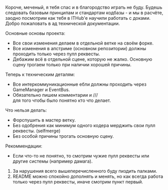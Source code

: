 ﻿Короче, меченый, я тебя спас и в благородство играть не буду. Будешь следовать базовым принципам и стандартам кодбазы - и мы в расчёте, заодно посмотрим как тебя в ITHub'e научили работать с доками.
Добро пожаловать в ад технической документации.

Основные основы проекта:
- Все свои изменения делаем в отдельной ветке на своём форке.
- Все изменения в апстриме (основном репозитории) должны проходить только через пулл реквесты.
- Дебажим всё в отдельной сцене, которую не жалко. Основную сцену трогаем только при наличии хорошей причины.

Теперь к техническим деталям:
- Все интеркоммуникационные ебли должны проходить через GameManager и EventBus.
- Обязательно пишем комментарии и ///<summary> для того чтобы было понятно кто что делает.

Что нельзя делать:
- Форспушить в мастер ветку.
- Без одобрения как минимум одного кодера мерджить свои пулл реквесты. (selfmerge)
- Без особой причины трогать основную сцену.

Рекоммендации:
- Если что-то не понятно, то смотрим чужие пулл реквесты или другие системы (например дамага).

1. За нарушения всего вышеперечисленного буду пиздить палками.
2. README можно спокойно дополнять и менять, но как всегда работа только через пулл реквесты, иначе смотрим пункт первый.